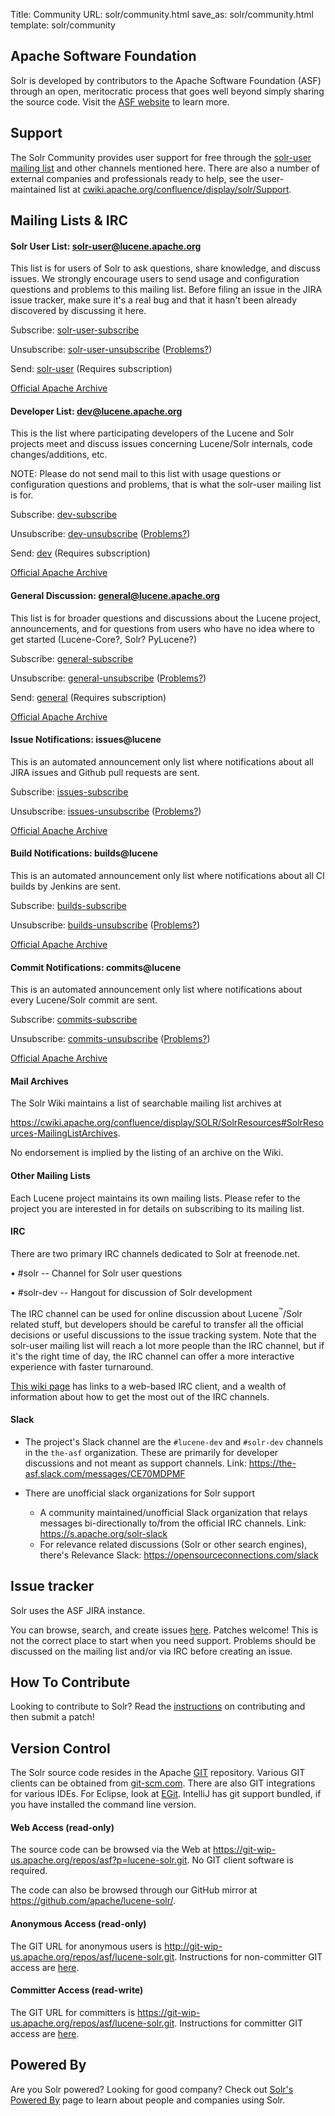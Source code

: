 Title: Community
URL: solr/community.html
save_as: solr/community.html
template: solr/community

## Apache Software Foundation ##

Solr is developed by contributors to the Apache Software Foundation (ASF) through an open, meritocratic process that goes well beyond
simply sharing the source code.
Visit the [ASF website](https://www.apache.org/) to learn more.

## Support ##

The Solr Community provides user support for free through the [solr-user mailing list](#mailing-lists-irc) and other channels mentioned
here. There are also a number of external companies and professionals ready to help, see the user-maintained list at
[cwiki.apache.org/confluence/display/solr/Support](https://cwiki.apache.org/confluence/display/solr/Support).

## Mailing Lists & IRC ##

#### Solr User List: solr-user@lucene.apache.org ####

This list is for users of Solr to ask questions, share knowledge, and discuss issues.  We strongly encourage
users to send usage and configuration questions and problems to this mailing list.  Before filing an issue in
the JIRA issue tracker, make sure it's a real bug and that it hasn't been already discovered by discussing it here.

Subscribe: [solr-user-subscribe](mailto:solr-user-subscribe@lucene.apache.org)

Unsubscribe: [solr-user-unsubscribe](mailto:solr-user-unsubscribe@lucene.apache.org)
([Problems?](https://cwiki.apache.org/confluence/display/solr/Unsubscribing%20from%20mailing%20lists))

Send: [solr-user](mailto:solr-user@lucene.apache.org) \(Requires subscription\)

[Official Apache Archive](http://mail-archives.apache.org/mod_mbox/lucene-solr-user/)

#### Developer List: dev@lucene.apache.org ####

This is the list where participating developers of the Lucene and Solr projects meet and discuss
issues concerning Lucene/Solr internals, code changes/additions, etc.

NOTE: Please do not send mail to this list with usage questions or configuration questions and
problems, that is what the solr-user mailing list is for.

Subscribe: [dev-subscribe](mailto:dev-subscribe@lucene.apache.org)

Unsubscribe: [dev-unsubscribe](mailto:dev-unsubscribe@lucene.apache.org)
([Problems?](https://cwiki.apache.org/confluence/display/solr/Unsubscribing%20from%20mailing%20lists))

Send: [dev](mailto:dev@lucene.apache.org) \(Requires subscription\)

[Official Apache Archive](http://mail-archives.apache.org/mod_mbox/lucene-dev/)

#### General Discussion: general@lucene.apache.org ###

This list is for broader questions and discussions about the Lucene project, announcements,
and for questions from users who have no idea where to get started (Lucene-Core?, Solr? PyLucene?)

Subscribe: [general-subscribe](mailto:general-subscribe@lucene.apache.org)

Unsubscribe: [general-unsubscribe](mailto:general-unsubscribe@lucene.apache.org)
([Problems?](https://cwiki.apache.org/confluence/display/solr/Unsubscribing%20from%20mailing%20lists))

Send: [general](mailto:general@lucene.apache.org) \(Requires subscription\)

[Official Apache Archive](http://mail-archives.apache.org/mod_mbox/lucene-general/)

#### Issue Notifications: issues@lucene ####

This is an automated announcement only list where notifications about all JIRA issues and Github pull requests are sent.

Subscribe: [issues-subscribe](mailto:issues-subscribe@lucene.apache.org)

Unsubscribe: [issues-unsubscribe](mailto:issues-unsubscribe@lucene.apache.org)
([Problems?](https://cwiki.apache.org/confluence/display/solr/Unsubscribing%20from%20mailing%20lists))

[Official Apache Archive](http://mail-archives.apache.org/mod_mbox/lucene-issues/)

#### Build Notifications: builds@lucene ####

This is an automated announcement only list where notifications about all CI builds by Jenkins are sent.

Subscribe: [builds-subscribe](mailto:builds-subscribe@lucene.apache.org)

Unsubscribe: [builds-unsubscribe](mailto:builds-unsubscribe@lucene.apache.org)
([Problems?](https://cwiki.apache.org/confluence/display/solr/Unsubscribing%20from%20mailing%20lists))

[Official Apache Archive](http://mail-archives.apache.org/mod_mbox/lucene-builds/)

#### Commit Notifications: commits@lucene ####

This is an automated announcement only list where notifications about every Lucene/Solr commit are sent.

Subscribe: [commits-subscribe](mailto:commits-subscribe@lucene.apache.org)

Unsubscribe: [commits-unsubscribe](mailto:commits-unsubscribe@lucene.apache.org)
([Problems?](https://cwiki.apache.org/confluence/display/solr/Unsubscribing%20from%20mailing%20lists))

[Official Apache Archive](http://mail-archives.apache.org/mod_mbox/lucene-commits/)

#### Mail Archives ####

The Solr Wiki maintains a list of searchable mailing list archives at

<https://cwiki.apache.org/confluence/display/SOLR/SolrResources#SolrResources-MailingListArchives>.

No endorsement is implied by the listing of an archive on the Wiki.

#### Other Mailing Lists ####

Each Lucene project maintains its own mailing lists. Please refer to the project you are interested in
for details on subscribing to its mailing list.

#### IRC  ####

There are two primary IRC channels dedicated to Solr at freenode.net.

• #solr -- Channel for Solr user questions

• #solr-dev -- Hangout for discussion of Solr development

The IRC channel can be used for online discussion about Lucene<sup>&trade;</sup>/Solr related stuff,
but developers should be careful to transfer all the official decisions or useful discussions to the issue
tracking system.  Note that the solr-user mailing list will reach a lot more people than the IRC channel,
but if it's the right time of day, the IRC channel can offer a more interactive experience with faster turnaround.

[This wiki page](https://cwiki.apache.org/confluence/display/SOLR/IRCChannels) has links to a web-based IRC client, and a
wealth of information about how to get the most out of the IRC channels.

#### Slack ####

* The project's Slack channel are the `#lucene-dev` and `#solr-dev` channels in the `the-asf` organization. These are primarily for developer discussions and not meant as support channels. Link: <https://the-asf.slack.com/messages/CE70MDPMF>

* There are unofficial slack organizations for Solr support
    * A community maintained/unofficial Slack organization that relays messages bi-directionally to/from the official IRC channels. Link: <https://s.apache.org/solr-slack>
    * For relevance related discussions (Solr or other search engines), there's Relevance Slack: <https://opensourceconnections.com/slack>

## Issue tracker ##

Solr uses the ASF JIRA instance.

You can browse, search, and create issues [here](https://issues.apache.org/jira/browse/SOLR).
Patches welcome!  This is not the correct place to start when you need support.  Problems should be
discussed on the mailing list and/or via IRC before creating an issue.

## How To Contribute ##

Looking to contribute to Solr?  Read the [instructions](https://cwiki.apache.org/confluence/display/SOLR/HowToContribute) on
contributing and then submit a patch!

## Version Control ##

The Solr source code resides in the Apache [GIT](http://git.apache.org) repository. Various GIT clients
can be obtained from [git-scm.com](https://git-scm.com/). There are also GIT integrations for various
IDEs. For Eclipse, look at [EGit](http://www.eclipse.org/egit/). IntelliJ has git support bundled, if you
have installed the command line version.

#### Web Access (read-only) ####

The source code can be browsed via the Web at <https://git-wip-us.apache.org/repos/asf?p=lucene-solr.git>.
No GIT client software is required.

The code can also be browsed through our GitHub mirror at <https://github.com/apache/lucene-solr/>.

#### Anonymous Access (read-only) ####

The GIT URL for anonymous users is <http://git-wip-us.apache.org/repos/asf/lucene-solr.git>.
Instructions for non-committer GIT access are [here](https://git-wip-us.apache.org/#repository-checkout).

#### Committer Access (read-write) ####

The GIT URL for committers is <https://git-wip-us.apache.org/repos/asf/lucene-solr.git>.
Instructions for committer GIT access are [here](https://git-wip-us.apache.org/#repository-checkout).

## Powered By ##

Are you Solr powered?  Looking for good company?  Check out
[Solr's Powered By](https://cwiki.apache.org/confluence/display/solr/PublicServers) page to learn about people and companies using Solr.
